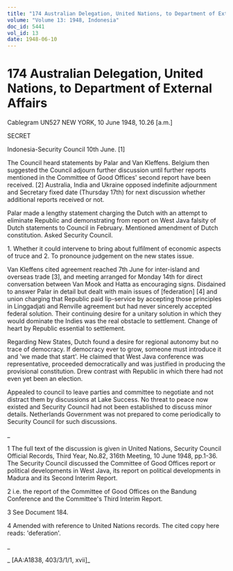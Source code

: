 ```yaml
---
title: "174 Australian Delegation, United Nations, to Department of External Affairs"
volume: "Volume 13: 1948, Indonesia"
doc_id: 5441
vol_id: 13
date: 1948-06-10
---
```


# 174 Australian Delegation, United Nations, to Department of External Affairs

Cablegram UN527 NEW YORK, 10 June 1948, 10.26 [a.m.]

SECRET

Indonesia-Security Council 10th June. [1]

The Council heard statements by Palar and Van Kleffens. Belgium then suggested the Council adjourn further discussion until further reports mentioned in the Committee of Good Offices' second report have been received. [2] Australia, India and Ukraine opposed indefinite adjournment and Secretary fixed date (Thursday 17th) for next discussion whether additional reports received or not.

Palar made a lengthy statement charging the Dutch with an attempt to eliminate Republic and demonstrating from report on West Java falsity of Dutch statements to Council in February. Mentioned amendment of Dutch constitution. Asked Security Council.

1\. Whether it could intervene to bring about fulfilment of economic aspects of truce and 2. To pronounce judgement on the new states issue.

Van Kleffens cited agreement reached 7th June for inter-island and overseas trade [3], and meeting arranged for Monday 14th for direct conversation between Van Mook and Hatta as encouraging signs. Disdained to answer Palar in detail but dealt with main issues of [federation] [4] and union charging that Republic paid lip-service by accepting those principles in Linggadjati and Renville agreement but had never sincerely accepted federal solution. Their continuing desire for a unitary solution in which they would dominate the Indies was the real obstacle to settlement. Change of heart by Republic essential to settlement.

Regarding New States, Dutch found a desire for regional autonomy but no trace of democracy. If democracy ever to grow, someone must introduce it and 'we made that start'. He claimed that West Java conference was representative, proceeded democratically and was justified in producing the provisional constitution. Drew contrast with Republic in which there had not even yet been an election.

Appealed to council to leave parties and committee to negotiate and not distract them by discussions at Lake Success. No threat to peace now existed and Security Council had not been established to discuss minor details. Netherlands Government was not prepared to come periodically to Security Council for such discussions.

_

1 The full text of the discussion is given in United Nations, Security Council Official Records, Third Year, No.82, 316th Meeting, 10 June 1948, pp.1-36. The Security Council discussed the Committee of Good Offices report or political developments in West Java, its report on political developments in Madura and its Second Interim Report.

2 i.e. the report of the Committee of Good Offices on the Bandung Conference and the Committee's Third Interim Report.

3 See Document 184.

4 Amended with reference to United Nations records. The cited copy here reads: 'deferation'.

_

_ [AA:A1838, 403/3/1/1, xvii]_
